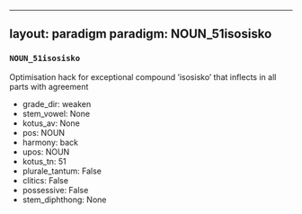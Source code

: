 
---
layout: paradigm
paradigm: NOUN_51isosisko
---
### ` NOUN_51isosisko `

Optimisation hack for exceptional compound ’isosisko’ that inflects in all parts with agreement
* grade_dir: weaken
* stem_vowel: None
* kotus_av: None
* pos: NOUN
* harmony: back
* upos: NOUN
* kotus_tn: 51
* plurale_tantum: False
* clitics: False
* possessive: False
* stem_diphthong: None
